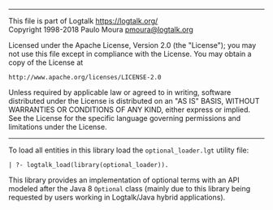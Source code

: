 ________________________________________________________________________

This file is part of Logtalk <https://logtalk.org/>  
Copyright 1998-2018 Paulo Moura <pmoura@logtalk.org>

Licensed under the Apache License, Version 2.0 (the "License");
you may not use this file except in compliance with the License.
You may obtain a copy of the License at

    http://www.apache.org/licenses/LICENSE-2.0

Unless required by applicable law or agreed to in writing, software
distributed under the License is distributed on an "AS IS" BASIS,
WITHOUT WARRANTIES OR CONDITIONS OF ANY KIND, either express or implied.
See the License for the specific language governing permissions and
limitations under the License.
________________________________________________________________________


To load all entities in this library load the `optional_loader.lgt` utility
file:

	| ?- logtalk_load(library(optional_loader)).

This library provides an implementation of optional terms with an API modeled
after the Java 8 `Optional` class (mainly due to this library being requested
by users working in Logtalk/Java hybrid applications).
